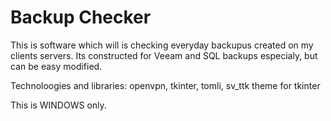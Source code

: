 ﻿# Backup Checker
 
 This is software which will is checking everyday backupus created on my clients servers. Its constructed for Veeam and SQL backups especialy, but can be easy modified.

 Technoloogies and libraries: openvpn, tkinter, tomli, sv_ttk theme for tkinter

 This is WINDOWS only.
